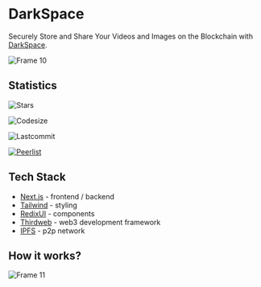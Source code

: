 # DarkSpace

Securely Store and Share Your Videos and Images on the Blockchain with [DarkSpace](https://darkspace.vercel.app/).

![Frame 10](https://user-images.githubusercontent.com/53792139/218177195-9e8948d2-a745-443c-b0a9-61a4497c3a88.png)

## Statistics

![Stars](https://img.shields.io/github/stars/darkrove/darkspace?color=%239988B6&style=for-the-badge)

![Codesize](https://img.shields.io/github/languages/code-size/darkrove/darkspace?style=for-the-badge)

![Lastcommit](https://img.shields.io/github/last-commit/darkrove/darkspace?color=%23F213A4&style=for-the-badge)

[![Peerlist](https://github-readme-badge.peerlist.io/api/sajjad?style=for-the-badge)](https://peerlist.io/sajjad)

## Tech Stack

- [Next.js](https://nextjs.org/) - frontend / backend
- [Tailwind](https://tailwindcss.com/) - styling
- [RedixUI](https://www.radix-ui.com/) - components
- [Thirdweb](https://thirdweb.com/) - web3 development framework
- [IPFS](https://ipfs.io/) - p2p network

## How it works?

![Frame 11](https://user-images.githubusercontent.com/53792139/218177211-cc70d8d2-a80c-423e-9b95-8af95e1f65c7.png)
